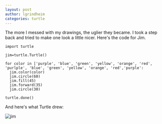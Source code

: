 ```yaml
---
layout: post
author: lgrindheim
categories: turtle
---
```


The more I messed with my drawings, the uglier they became. I took a step back and tried to make one look a little nicer. Here's the code for Jim.

    import turtle

    jim=turtle.Turtle()

    for color in ['purple', 'blue', 'green', 'yellow', 'orange', 'red', 'purlple', 'blue', 'green', 'yellow', 'orange', 'red','purple':
      jim.color(color)
      jim.circle(60)
      jim.fill(45)
      jim.forward(35)
      jim.circle(30)
  
    turtle.done()


And here's what Turtle drew:

![jim](http://landonandjana.files.wordpress.com/2011/07/newdrawing-pk.jpg)
